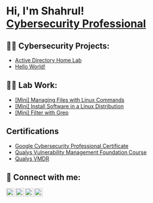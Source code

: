 <h1>Hi, I'm Shahrul! <br/><a href="https://www.linkedin.com/in/shahrulandeka/">Cybersecurity Professional</a>

<h2>👨‍💻 Cybersecurity Projects:</h2>

  - [Active Directory Home Lab](https://github.com/shahrulandeka/ActiveDirectoryLab)
  - [Hello World!](https://github.com/shahrulandeka/LABURL)

<h2>👨‍💻 Lab Work:</h2>

  - [[Mini] Managing Files with Linux Commands](https://github.com/shahrulandeka/mini-manage-files)
  - [[Mini] Install Software in a Linux Distribution](https://github.com/shahrulandeka/install-software-in-linux)
  - [[Mini] Filter with Grep](https://github.com/shahrulandeka/filter-with-grep)

<h2>Certifications</h2>

  - [Google Cybersecurity Professional Certificate](https://github.com/shahrulandeka/LABURL)
  - [Qualys Vulnerability Management Foundation Course](https://i.imgur.com/zIFHz0N.jpg)
  - [Qualys VMDR](https://i.imgur.com/T4UMfOC.jpg)

<h2> 🤳 Connect with me:</h2>

[<img align="left" alt="JoshMadakor | YouTube" width="22px" src="https://cdn.jsdelivr.net/npm/simple-icons@v3/icons/youtube.svg" />][youtube]
[<img align="left" alt="JoshMadakor | Twitter" width="22px" src="https://cdn.jsdelivr.net/npm/simple-icons@v3/icons/twitter.svg" />][twitter]
[<img align="left" alt="JoshMadakor | LinkedIn" width="22px" src="https://cdn.jsdelivr.net/npm/simple-icons@v3/icons/linkedin.svg" />][linkedin]
[<img align="left" alt="JoshMadakor | Instagram" width="22px" src="https://cdn.jsdelivr.net/npm/simple-icons@v3/icons/instagram.svg" />][instagram]

[twitter]: https://twitter.com/joshmadakor
[youtube]: https://www.youtube.com/c/joshmadakor
[instagram]: https://www.instagram.com/joshmadakor/
[linkedin]: https://linkedin.com/in/joshmadakor

<!--
**joshmadakor1/joshmadakor1** is a ✨ _special_ ✨ repository because its `README.md` (this file) appears on your GitHub profile.

Here are some ideas to get you started:

- 🔭 I’m currently working on ...
- 🌱 I’m currently learning ...
- 👯 I’m looking to collaborate on ...
- 🤔 I’m looking for help with ...
- 💬 Ask me about ...
- 📫 How to reach me: ...
- 😄 Pronouns: ...
- ⚡ Fun fact: ...
-->
